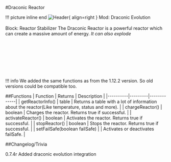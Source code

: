 #Draconic Reactor

!!! picture inline end
    ![Header](https://intelligence-modding.de/wp-content/uploads/2021/11/draconicevolution_reactor_stabilizer.png){ align=right }
    Mod: Draconic Evolution <br><br/>
    Block: Reactor Stabilizer
The Draconic Reactor is a powerful reactor which can create a massive amount of energy. *It can also explode*

<br><br/>
<br><br/>
<br><br/>

!!! info
    We added the same functions as from the 1.12.2 version. So old versions could be compatible too.

##Functions
| Function | Returns | Description |
|----------|---------|-------------|
| getReactorInfo() | table | Returns a table with a lot of information about the reactor(Like temperature, status and more). |
| chargeReactor() | boolean | Charges the reactor. Returns true if successful. |
| activateReactor() | boolean | Activates the reactor. Returns true if successful. |
| stopReactor() | boolean | Stops the reactor. Returns true if successful. |
| setFailSafe(boolean failSafe) |  | Activates or deactivates failSafe. |

##Changelog/Trivia

0.7.4r
Added draconic evolution integration
